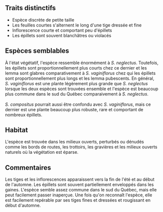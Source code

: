 
<!--

1-https://www.inaturalist.org/observations/195385470
8-https://www.inaturalist.org/observations/195385470
1-https://www.inaturalist.org/observations/195615685
6-https://www.inaturalist.org/observations/195385470
1-https://www.inaturalist.org/observations/195384247
9-https://www.inaturalist.org/observations/195384247
11-https://www.inaturalist.org/observations/195385470
1-https://www.inaturalist.org/observations/195712082

-->

## Traits distinctifs

- Espèce discrète de petite taille 
- Les feuilles courtes s'alternent le long d'une tige dressée et fine
- Inflorescence courte et comportant peu d'épillets
- Les épillets sont souvent blanchâtres ou violacés


## Espèces semblables

À l'état végétatif, l'espèce ressemble énormément à _S. neglectus_. Toutefois, les épillets sont proportionnellement plus courts chez ce dernier et les lemma sont glabres comparativement à _S. vaginiflorus_ chez qui les épillets sont proportionnellement plus longs et les lemma pubescents. En général, _S. vaginiflorus_ est une plante légèrement plus grande que _S. neglectus_ lorsque les deux espèces sont trouvées ensemble et l'espèce est beaucoup plus commune dans le sud du Québec comparaivement à _S. neglectus_. 
<br><br>
_S. compositus_ pourrait aussi être confondu avec _S. vaginiflorus_, mais ce dernier est une plante beaucoup plus robuste, rare et comportant de nombreux épillets.  

## Habitat

L'espèce est trouvée dans les milieux ouverts, perturbés ou dénudés comme les bords de routes, les trottoirs, les gravières et les milieux ouverts naturels où la végétation est éparse.

## Commentaires

Les tiges et les inflorescences apparaissent vers la fin de l'été et au début de l'automne. Les épillets sont souvent partiellement enveloppés dans les gaines. L'espèce semble assez commune dans le sud du Québec, mais elle peut facilement passer inaperçue. Une fois qu'on reconnaît l'espèce, elle est facilement repérable par ses tiges fines et dressées et rougissant en début d'automne. 


